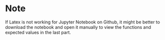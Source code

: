# Note
If Latex is not working for Jupyter Notebook on Github, it might be better to download the notebook and open it manually to view the functions and expected values in the last part.
